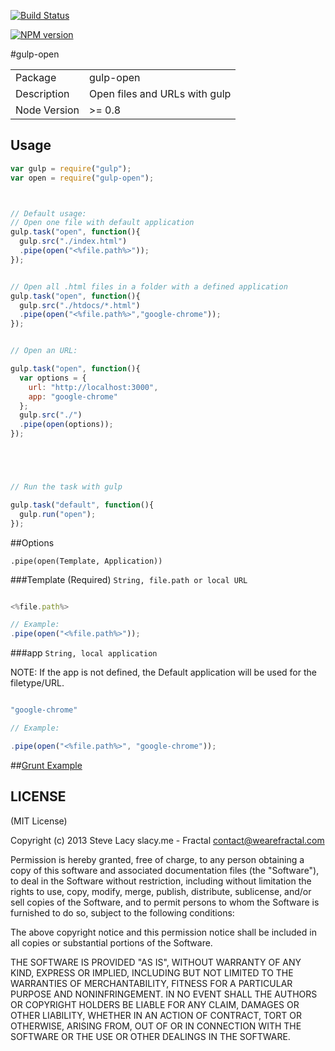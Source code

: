 [![Build Status](https://travis-ci.org/stevelacy/gulp-open.png?branch=master)](https://travis-ci.org/stevelacy/gulp-open)

[![NPM version](https://badge.fury.io/js/gulp-open.png)](http://badge.fury.io/js/gulp-open)

#gulp-open

<table>
<tr> 
<td>Package</td><td>gulp-open</td>
</tr>
<tr>
<td>Description</td>
<td>Open files and URLs with gulp</td>
</tr>
<tr>
<td>Node Version</td>
<td>>= 0.8</td>
</tr>
</table>

## Usage

```javascript
var gulp = require("gulp");
var open = require("gulp-open");



// Default usage:
// Open one file with default application
gulp.task("open", function(){
  gulp.src("./index.html")
  .pipe(open("<%file.path%>")); 
});


// Open all .html files in a folder with a defined application
gulp.task("open", function(){
  gulp.src("./htdocs/*.html")
  .pipe(open("<%file.path%>","google-chrome"));
});


// Open an URL:

gulp.task("open", function(){
  var options = {
    url: "http://localhost:3000",
    app: "google-chrome"
  };
  gulp.src("./")
  .pipe(open(options));
});





// Run the task with gulp

gulp.task("default", function(){
  gulp.run("open");
});
```



##Options

`.pipe(open(Template, Application))`

###Template (Required)
`String, file.path or local URL`

```javascript

<%file.path%>

// Example:
.pipe(open("<%file.path%>"));

```


###app
`String, local application`

NOTE: If the app is not defined, the Default application will be used for the filetype/URL.

```javascript

"google-chrome"

// Example:

.pipe(open("<%file.path%>", "google-chrome"));

```


##[Grunt Example](https://github.com/stevelacy/gulp-open/tree/master/examples)

## LICENSE

(MIT License)

Copyright (c) 2013 Steve Lacy slacy.me - Fractal <contact@wearefractal.com>

Permission is hereby granted, free of charge, to any person obtaining
a copy of this software and associated documentation files (the
"Software"), to deal in the Software without restriction, including
without limitation the rights to use, copy, modify, merge, publish,
distribute, sublicense, and/or sell copies of the Software, and to
permit persons to whom the Software is furnished to do so, subject to
the following conditions:

The above copyright notice and this permission notice shall be
included in all copies or substantial portions of the Software.

THE SOFTWARE IS PROVIDED "AS IS", WITHOUT WARRANTY OF ANY KIND,
EXPRESS OR IMPLIED, INCLUDING BUT NOT LIMITED TO THE WARRANTIES OF
MERCHANTABILITY, FITNESS FOR A PARTICULAR PURPOSE AND
NONINFRINGEMENT. IN NO EVENT SHALL THE AUTHORS OR COPYRIGHT HOLDERS BE
LIABLE FOR ANY CLAIM, DAMAGES OR OTHER LIABILITY, WHETHER IN AN ACTION
OF CONTRACT, TORT OR OTHERWISE, ARISING FROM, OUT OF OR IN CONNECTION
WITH THE SOFTWARE OR THE USE OR OTHER DEALINGS IN THE SOFTWARE.
